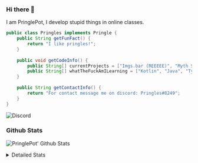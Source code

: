 ### Hi there 👋

I am PringlePot, I develop stupid things in online classes. 

```java
public class Pringles implements Pringle {
    public String getFunFact() {
        return "I like pringles!";
    }
    
    public void getCodeInfo() {
        public String[] currentProjects = ["Imgs.bar (REEEEE)", "Myth Sniper (Dead)"];
        public String[] whatTheFuckAmILearning = ["Kotlin", "Java", "Typescript", "NextJS"];
    }
    
    public String getContactInfo() {
        return "For contact message me on discord: Pringles#8249";
    }
}
```
![Discord](https://discord.c99.nl/widget/theme-1/226911291636318208.png)


### Github Stats
![PringlePot' Github Stats](https://github-readme-stats.vercel.app/api?username=PringlePot&show_icons=true&theme=dark)

<details>
  <summary>Detailed Stats</summary>
    
<!--START_SECTION:waka-->
![Lines of code](https://img.shields.io/badge/From%20Hello%20World%20I%27ve%20Written-94098%20lines%20of%20code-blue)

**🐱 My Github Data** 

> 🏆 325 Contributions in the Year 2021
 > 
> 📦 86.2 kB Used in Github's Storage 
 > 
> 💼 Opted to Hire
 > 
> 📜 7 Public Repositories 
 > 
> 🔑 9 Private Repositories  
 > 
**I'm an Early 🐤** 

```text
🌞 Morning    63 commits     █████░░░░░░░░░░░░░░░░░░░░   23.08% 
🌆 Daytime    107 commits    █████████░░░░░░░░░░░░░░░░   39.19% 
🌃 Evening    103 commits    █████████░░░░░░░░░░░░░░░░   37.73% 
🌙 Night      0 commits      ░░░░░░░░░░░░░░░░░░░░░░░░░   0.0%

```
📅 **I'm Most Productive on Sunday** 

```text
Monday       54 commits     █████░░░░░░░░░░░░░░░░░░░░   19.78% 
Tuesday      8 commits      ░░░░░░░░░░░░░░░░░░░░░░░░░   2.93% 
Wednesday    34 commits     ███░░░░░░░░░░░░░░░░░░░░░░   12.45% 
Thursday     46 commits     ████░░░░░░░░░░░░░░░░░░░░░   16.85% 
Friday       25 commits     ██░░░░░░░░░░░░░░░░░░░░░░░   9.16% 
Saturday     43 commits     ████░░░░░░░░░░░░░░░░░░░░░   15.75% 
Sunday       63 commits     █████░░░░░░░░░░░░░░░░░░░░   23.08%

```


📊 **This Week I Spent My Time On** 

```text
💬 Programming Languages: 
TypeScript               33 mins             ███████████░░░░░░░░░░░░░░   44.88% 
JavaScript               26 mins             ████████░░░░░░░░░░░░░░░░░   35.33% 
JSON                     7 mins              ██░░░░░░░░░░░░░░░░░░░░░░░   9.58% 
Git Config               6 mins              ██░░░░░░░░░░░░░░░░░░░░░░░   8.37% 
Markdown                 0 secs              ░░░░░░░░░░░░░░░░░░░░░░░░░   1.31%

🔥 Editors: 
IntelliJ                 1 hr 15 mins        █████████████████████████   100.0%

```

**I Mostly Code in Java** 

```text
Java                     5 repos             ████████████░░░░░░░░░░░░░   50.0% 
Python                   1 repo              ██░░░░░░░░░░░░░░░░░░░░░░░   10.0% 
Kotlin                   1 repo              ██░░░░░░░░░░░░░░░░░░░░░░░   10.0% 
CSS                      1 repo              ██░░░░░░░░░░░░░░░░░░░░░░░   10.0% 
JavaScript               1 repo              ██░░░░░░░░░░░░░░░░░░░░░░░   10.0%

```



 Last Updated on 20/06/2021
<!--END_SECTION:waka-->
</details>
